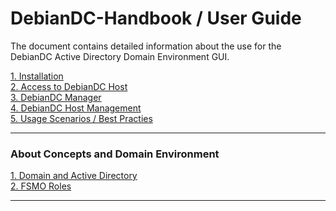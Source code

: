 # DebianDC-Handbook / User Guide

The document contains detailed information about the use for the DebianDC Active Directory Domain Environment GUI.

[1. Installation](https://github.com/eesmer/DebianDC/blob/master/docs/DebianDC-UserGuide/installation.md) <br>
[2. Access to DebianDC Host](https://github.com/eesmer/DebianDC/blob/master/docs/access_to_debiandc.md) <br>
[3. DebianDC Manager](https://github.com/eesmer/DebianDC/blob/master/docs/debiandc-manager.md) <br>
[4. DebianDC Host Management](https://github.com/eesmer/DebianDC/blob/master/docs/host-management.md) <br>
[5. Usage Scenarios / Best Practies]() <br>

---

### About Concepts and Domain Environment
[1. Domain and Active Directory](https://github.com/eesmer/DebianDC/blob/master/docs/Domain_and_Active_Directory.md) <br>
[2. FSMO Roles](https://github.com/eesmer/DebianDC/blob/master/docs/Management_of_FSMO_Roles.md) <br>

---
